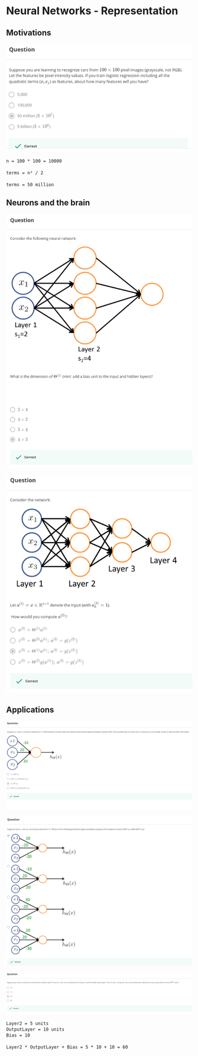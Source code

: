 # Neural Networks - Representation


## Motivations

![Quadratic Term Question](https://github.com/rodrigoms2004/ML_StanfordUniversity/blob/main/Weeks/Week04/questions/01_QuadraticTerms.png)

```
n = 100 * 100 = 10000

terms = n² / 2

terms = 50 million
```

## Neurons and the brain

![NeuralNetwork](https://github.com/rodrigoms2004/ML_StanfordUniversity/blob/main/Weeks/Week04/questions/02_NeuralNetwork.png)


![NN_Compute_a2](https://github.com/rodrigoms2004/ML_StanfordUniversity/blob/main/Weeks/Week04/questions/03_NN_Compute_a2.png)



## Applications

![NN_OR](https://github.com/rodrigoms2004/ML_StanfordUniversity/blob/main/Weeks/Week04/questions/04_NN_OR.png)

![NN_NOT_AND_NOT](https://github.com/rodrigoms2004/ML_StanfordUniversity/blob/main/Weeks/Week04/questions/05_NN_NOT_AND_NOT.png)

![NN_Theta2](https://github.com/rodrigoms2004/ML_StanfordUniversity/blob/main/Weeks/Week04/questions/06_NN_Theta2.png)

```
Layer2 = 5 units
OutputLayer = 10 units
Bias = 10

Layer2 * OutputLayer + Bias = 5 * 10 + 10 = 60

```




